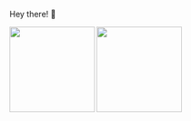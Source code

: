 Hey there! :wave:

<div>
<a href="https://github.com/darth10">
  <img align="left" height="150px" src="https://github-readme-stats.vercel.app/api?username=darth10&show_icons=true&theme=dark" />
</a>

<a href="https://github.com/darth10">
  <img align="left" height="150px" src="https://github-readme-stats.vercel.app/api/top-langs/?username=darth10&layout=compact&show_icons=true&theme=dark&hide=vim%20script" />
</a>
</div>
